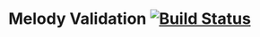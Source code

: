 Melody Validation [![Build Status](https://secure.travis-ci.org/marcelsud/melody-validation.png)](http://travis-ci.org/marcelsud/melody-validation)
================

